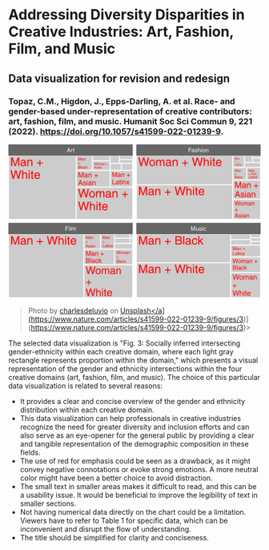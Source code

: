 

# Addressing Diversity Disparities in Creative Industries: Art, Fashion, Film, and Music
## Data visualization for revision and redesign
### Topaz, C.M., Higdon, J., Epps-Darling, A. et al. Race- and gender-based under-representation of creative contributors: art, fashion, film, and music. Humanit Soc Sci Commun 9, 221 (2022). https://doi.org/10.1057/s41599-022-01239-9.
![Socially inferred intersecting gender-ethnicity within each creative domain](Figure3.jpg)
> Photo by <a href="[[https://unsplash.com/pt-br/@charlesdeluvio?utm_source=unsplash&utm_medium=referral&utm_content=creditCopyText">charlesdeluvio</a> on <a href="https://unsplash.com/photos/K4mSJ7kc0As?utm_source=unsplash&utm_medium=referral&utm_content=creditCopyText">Unsplash</a](https://www.nature.com/articles/s41599-022-01239-9/figures/3)](https://www.nature.com/articles/s41599-022-01239-9/figures/3)>

The selected data visualization is "Fig. 3: Socially inferred intersecting gender-ethnicity within each creative domain, where each light gray rectangle represents proportion within the domain," which presents a visual representation of the gender and ethnicity intersections within the four creative domains (art, fashion, film, and music).
The choice of this particular data visualization is related to several reasons:
- It provides a clear and concise overview of the gender and ethnicity distribution within each creative domain.
- This data visualization can help professionals in creative industries recognize the need for greater diversity and inclusion efforts and can also serve as an eye-opener for the general public by providing a clear and tangible representation of the demographic composition in these fields.
- The use of red for emphasis could be seen as a drawback, as it might convey negative connotations or evoke strong emotions. A more neutral color might have been a better choice to avoid distraction.
- The small text in smaller areas makes it difficult to read, and this can be a usability issue. It would be beneficial to improve the legibility of text in smaller sections.
- Not having numerical data directly on the chart could be a limitation. Viewers have to refer to Table 1 for specific data, which can be inconvenient and disrupt the flow of understanding.
- The title should be simplified for clarity and conciseness.
